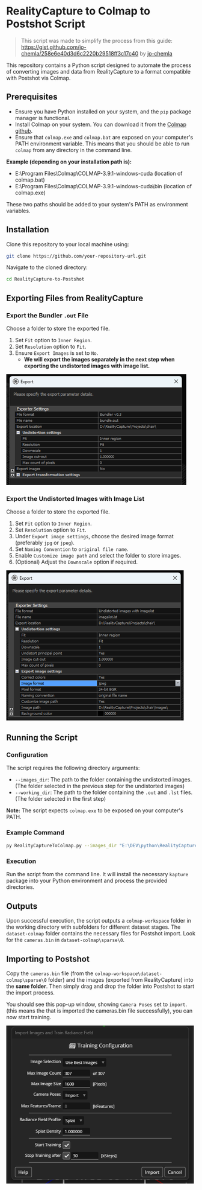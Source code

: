 

# RealityCapture to Colmap to Postshot Script

> This script was made to simplify the process from this guide: https://gist.github.com/jo-chemla/258e6e40d3d6c2220b29518ff3c17c40 by [jo-chemla](https://gist.github.com/jo-chemla)

This repository contains a Python script designed to automate the process of converting images and data from RealityCapture to a format compatible with Postshot via Colmap.

## Prerequisites

- Ensure you have Python installed on your system, and the `pip` package manager is functional.
- Install Colmap on your system. You can download it from the [Colmap github](https://github.com/colmap/colmap).
- Ensure that `colmap.exe` and `colmap.bat` are exposed on your computer's PATH environment variable. This means that you should be able to run `colmap` from any directory in the command line.

**Example (depending on your installation path is):**
- E:\Program Files\Colmap\COLMAP-3.9.1-windows-cuda (location of colmap.bat)
- E:\Program Files\Colmap\COLMAP-3.9.1-windows-cuda\bin (location of colmap.exe)

These two paths should be added to your system's PATH as environment variables.


## Installation

Clone this repository to your local machine using:

```bash
git clone https://github.com/your-repository-url.git
```

Navigate to the cloned directory:

```bash
cd RealityCapture-to-Postshot
```

## Exporting Files from RealityCapture

### Export the Bundler `.out` File

Choose a folder to store the exported file.

1. Set `Fit` option to `Inner Region`.
2. Set `Resolution` option to `Fit`.
3. Ensure `Export Images` is set to `No`.
   - **We will export the images separately in the next step when exporting the undistorted images with image list.**

![alt text](/media/bundler.png)

### Export the Undistorted Images with Image List

Choose a folder to store the exported file.

1. Set `Fit` option to `Inner Region`.
2. Set `Resolution` option to `Fit`.
3. Under `Export image settings`, choose the desired image format (preferably `jpg` or `jpeg`).
4. Set `Naming Convention` to `original file name`.
5. Enable `Customize image path` and select the folder to store images.
6. (Optional) Adjust the `Downscale` option if required.

![alt text](/media/imagelist.png)

## Running the Script

### Configuration

The script requires the following directory arguments:

- `--images_dir`: The path to the folder containing the undistorted images. (The folder selected in the previous step for the undistorted images)
- `--working_dir`: The path to the folder containing the `.out` and `.lst` files. (The folder selected in the first step)

**Note:** The script expects `colmap.exe` to be exposed on your computer's PATH.

### Example Command

```bash
py RealityCaptureToColmap.py --images_dir "E:\DEV\python\RealityCapture-to-Postshot\src\images" --working_dir "./src"
```

### Execution

Run the script from the command line. It will install the necessary `kapture` package into your Python environment and process the provided directories.

## Outputs

Upon successful execution, the script outputs a `colmap-workspace` folder in the working directory with subfolders for different dataset stages. The `dataset-colmap` folder contains the necessary files for Postshot import. Look for the `cameras.bin` in `dataset-colmap\sparse\0`.

## Importing to Postshot

Copy the `cameras.bin` file (from the `colmap-workspace\dataset-colmap\sparse\0` folder) and the images (exported from RealityCapture) into the **same folder**. Then simply drag and drop the folder into Postshot to start the import process.

You should see this pop-up window, showing `Camera Poses` set to `import`. (this means the that is imported the cameras.bin file successfully), you can now start training.

![alt text](/media/postshot.png)

